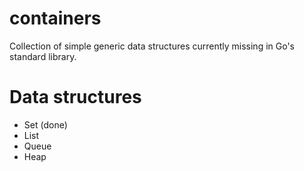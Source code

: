# containers

Collection of simple generic data structures currently missing in Go's standard library.

# Data structures

* Set (done)
* List
* Queue
* Heap
